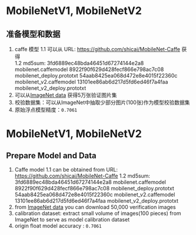 # MobileNetV1, MobileNetV2

## 准备模型和数据 

1. caffe 模型
    1.1 可以从 URL: https://github.com/shicai/MobileNet-Caffe  获得  
    1.2 md5sum: 3fd6889ec48bda46451d67274144e2a8  mobilenet.caffemodel
                8922f90f629d428fecf866e798ac7c08  mobilenet_deploy.prototxt
                54aab8425ea068d472e8e4015f22360c  mobilenet_v2.caffemodel
                13101ee86ab6d217d5fd6ed46f7a4faa  mobilenet_v2_deploy.prototxt
2. 可以从[ImageNet data](http://www.image-net.org/) 获得5万张验证图片集
3. 校验数据集：可以从ImageNet中抽取少部分图片(100张)作为模型校验数据集
4. 原始浮点模型精度：`0.7061`

# MobileNetV1, MobileNetV2

## Prepare Model and Data

1. Caffe model
    1.1 can be obtained from URL: https://github.com/shicai/MobileNet-Caffe
    1.2 md5sum: 3fd6889ec48bda46451d67274144e2a8  mobilenet.caffemodel
                8922f90f629d428fecf866e798ac7c08  mobilenet_deploy.prototxt
                54aab8425ea068d472e8e4015f22360c  mobilenet_v2.caffemodel
                13101ee86ab6d217d5fd6ed46f7a4faa  mobilenet_v2_deploy.prototxt
2. from [ImageNet data](http://www.image-net.org/) you can download 50,000 verification images
3. calibration dataset: extract small volume of images(100 pieces) from ImageNet to serve as model calibration dataset
4. origin float model accuracy : `0.7061`
